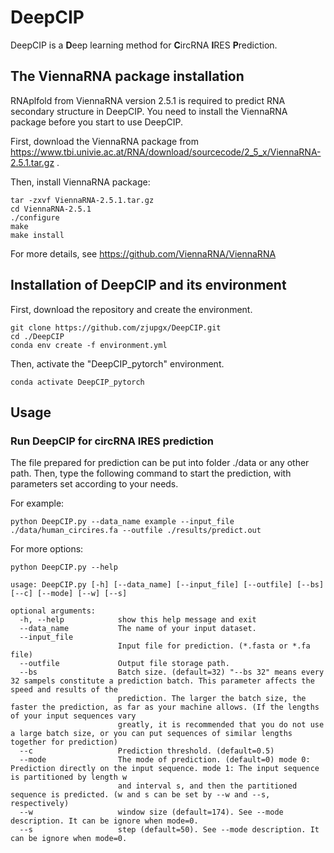 # DeepCIP
DeepCIP is a **D**eep learning method for **C**ircRNA **I**RES **P**rediction.

## The ViennaRNA package installation
RNAplfold from ViennaRNA version 2.5.1 is required to predict RNA secondary structure in DeepCIP. You need to install the ViennaRNA package before you start to use DeepCIP.

First, download the ViennaRNA package from https://www.tbi.univie.ac.at/RNA/download/sourcecode/2_5_x/ViennaRNA-2.5.1.tar.gz .

Then, install ViennaRNA package:
```
tar -zxvf ViennaRNA-2.5.1.tar.gz
cd ViennaRNA-2.5.1
./configure
make
make install
```
For more details, see https://github.com/ViennaRNA/ViennaRNA

## Installation of DeepCIP and its environment
First, download the repository and create the environment.
```
git clone https://github.com/zjupgx/DeepCIP.git
cd ./DeepCIP
conda env create -f environment.yml
```
Then, activate the "DeepCIP_pytorch" environment.
```
conda activate DeepCIP_pytorch
```

## Usage
### Run DeepCIP for circRNA IRES prediction
The file prepared for prediction can be put into folder ./data or any other path. 
Then, type the following command to start the prediction, with parameters set according to your needs.

For example:
```
python DeepCIP.py --data_name example --input_file ./data/human_circires.fa --outfile ./results/predict.out
```
For more options:
```
python DeepCIP.py --help
```
```
usage: DeepCIP.py [-h] [--data_name] [--input_file] [--outfile] [--bs] [--c] [--mode] [--w] [--s]

optional arguments:
  -h, --help            show this help message and exit
  --data_name           The name of your input dataset.
  --input_file
                        Input file for prediction. (*.fasta or *.fa file)
  --outfile             Output file storage path.
  --bs                  Batch size. (default=32) "--bs 32" means every 32 sampels constitute a prediction batch. This parameter affects the speed and results of the 
                        prediction. The larger the batch size, the faster the prediction, as far as your machine allows. (If the lengths of your input sequences vary 
                        greatly, it is recommended that you do not use a large batch size, or you can put sequences of similar lengths together for prediction)
  --c                   Prediction threshold. (default=0.5)
  --mode                The mode of prediction. (default=0) mode 0: Prediction directly on the input sequence. mode 1: The input sequence is partitioned by length w 
                        and interval s, and then the partitioned sequence is predicted. (w and s can be set by --w and --s, respectively)
  --w                   window size (default=174). See --mode description. It can be ignore when mode=0.
  --s                   step (default=50). See --mode description. It can be ignore when mode=0.
  ```
